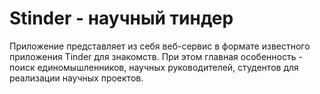 # Stinder - научный тиндер

Приложение представляет из себя веб-сервис в формате известного приложения Tinder для знакомств. При этом главная особенность - поиск единомышленников, научных руководителей, студентов для реализации научных проектов.
